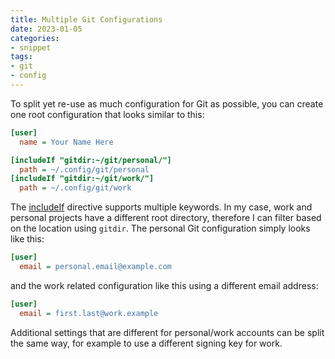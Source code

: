 ```yaml
---
title: Multiple Git Configurations
date: 2023-01-05
categories:
- snippet
tags:
- git
- config
---
```


To split yet re-use as much configuration for Git as possible, you can create one root configuration that looks similar to this:

```ini
[user]
  name = Your Name Here

[includeIf "gitdir:~/git/personal/"]
  path = ~/.config/git/personal
[includeIf "gitdir:~/git/work/"]
  path = ~/.config/git/work
```

The [includeIf](https://git-scm.com/docs/git-config#_includes) directive supports multiple keywords. In my case, work and personal projects have a different root directory, therefore I can filter based on the location using `gitdir`. The personal Git configuration simply looks like this:

```ini
[user]
  email = personal.email@example.com
```

and the work related configuration like this using a different email address:

```ini
[user]
  email = first.last@work.example
```

Additional settings that are different for personal/work accounts can be split the same way, for example to use a different signing key for work.
